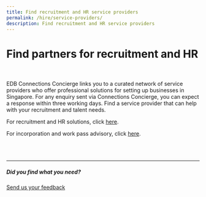 ```yaml
---
title: Find recruitment and HR service providers
permalink: /hire/service-providers/
description: Find recruitment and HR service providers
---
```

# Find partners for recruitment and HR 
<br>
<br>
EDB Connections Concierge links you to a curated network of service providers who offer professional solutions for setting up businesses in Singapore. For any enquiry sent via Connections Concierge, you can expect a response within three working days. Find a service provider that can help with your recruitment and talent needs.
<br>

For recruitment and HR solutions, click [here](https://www.edb.gov.sg/connections-concierge/service-providers.html?tab=general-service-providers&amp;servicecategory=recruitment&amp;hrsolutions). &nbsp;

For incorporation and work pass advisory, click [here](https://www.edb.gov.sg/connections-concierge/service-providers.html?tab=general-service-providers&amp;servicecategory=incorporation&amp;corporatesecretarialsolutions).


<br>
<br>
<hr>

##### Did you find what you need?
[Send us your feedback](https://form.gov.sg/642693623cb98f001239be0d)